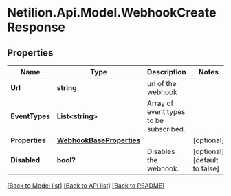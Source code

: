# Netilion.Api.Model.WebhookCreateResponse
## Properties

Name | Type | Description | Notes
------------ | ------------- | ------------- | -------------
**Url** | **string** | url of the webhook | 
**EventTypes** | **List&lt;string&gt;** | Array of event types to be subscribed. | 
**Properties** | [**WebhookBaseProperties**](WebhookBaseProperties.md) |  | [optional] 
**Disabled** | **bool?** | Disables the webhook. | [optional] [default to false]

[[Back to Model list]](../README.md#documentation-for-models) [[Back to API list]](../README.md#documentation-for-api-endpoints) [[Back to README]](../README.md)

